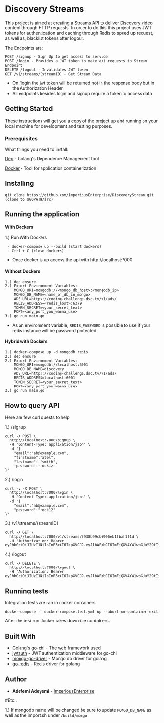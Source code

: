 # Discovery Streams

This project is aimed at creating a Streams API to deliver Discovery video content through HTTP requests.
In order to do this this project uses JWT tokens for authentication and caching through Redis 
to speed up request, as well as, blacklist tokens after logout.

The Endpoints are:

```
POST /signup - Sign Up to get access to service
POST /login - Provides a JWT token to make api requests to Stream Endpoint
DELETE /logout - Invalidates JWT token 
GET /v1/streams/{streamID} - Get Stream Data
```

* On /login the jwt token will be returned not in the response body but in the Authorization Header
* All endpoints besides login and signup require a token to access data
## Getting Started

These instructions will get you a copy of the project up and running on your local machine for development and testing purposes.

### Prerequisites

What things you need to install:


[Dep](https://github.com/golang/dep) - Golang's Dependency Management tool

[Docker](https://www.docker.com/products/docker-desktop) - Tool for application containerization


## Installing

```
git clone https://github.com/ImperiousEnterprise/DiscoveryStream.git (clone to $GOPATH/src)
```

## Running the application

#### With Dockers

1.) Run With Dockers
```
 - docker-compose up --build (start dockers)
 - Ctrl + C (close dockers)
```
* Once docker is up access the api with http://localhost:7000


#### Without Dockers

```
1.) dep ensure
2.) Export Environment Variables:
    MONGO_URI=mongodb://<mongo_db_host>:<mongodb_ip>
    MONGO_DB_NAME=<name_of_db_in_mongo>
    ADS_URL=https://coding-challenge.dsc.tv/v1/ads/
    REDIS_ADDRESS=<redis_host>:6379
    TOKEN_SECRET=<your_secret_text>
    PORT=<any_port_you_wanna_use>
3.) go run main.go
```

* As an environment variable, ```REDIS_PASSWORD``` is possible to use if your redis
instance will be password protected.
#### Hybrid with Dockers

```
1.) docker-compose up -d mongodb redis
2.) dep ensure
2.) Export Environment Variables:
    MONGO_URI=mongodb://localhost:5001
    MONGO_DB_NAME=discovery
    ADS_URL=https://coding-challenge.dsc.tv/v1/ads/
    REDIS_ADDRESS=localhost:6001
    TOKEN_SECRET=<your_secret_text>
    PORT=<any_port_you_wanna_use>
3.) go run main.go

```

## How to query API

Here are few curl quests to help

1.) /signup
```
curl -X POST \
  http://localhost:7000/signup \
  -H 'Content-Type: application/json' \
  -d '{
	"email":"ab@example.com",
	"firstname":"atel",
	"lastname": "smith",
	"password":"rock12"
}'
```

2.) /login
```
curl -v -X POST \
  http://localhost:7000/login \
  -H 'Content-Type: application/json' \
  -d '{
	"email":"ab@example.com",
	"password":"rock12"
}'
```

3.) /v1/streams/{streamID}
```
curl -X GET \
  http://localhost:7000/v1/streams/5938b99cb6906eb1fbaf1f1d \
  -H 'Authorization: Bearer eyJhbGciOiJIUzI1NiIsInR5cCI6IkpXVCJ9.eyJlbWFpbCI6ImFiQGV4YW1wbGUuY29tIiwiZXhwIjoxNTU5NjE0NDkwLCJmaXJzdG5hbWUiOiJhdGVsIiwiaWF0IjoxNTU5NjEwODkwLCJqdGkiOiI1ZTcxOGRlMi05NTk3LTRmZWMtOGY0Ni1jMjFmZDM1OGRhNGYiLCJsYXN0bmFtZSI6InNtaXRoIiwid2hvbGVuYW1lIjoiYXRlbCBzbWl0aCJ9.j9GmhR0LXH0jc4qEC6t3UnAzfaZfbrcmkalh1_RGXUM'
```

4.) /logout
```
curl -X DELETE \
  http://localhost:7000/logout \
  -H 'Authorization: Bearer eyJhbGciOiJIUzI1NiIsInR5cCI6IkpXVCJ9.eyJlbWFpbCI6ImFiQGV4YW1wbGUuY29tIiwiZXhwIjoxNTU5NjE0NDkwLCJmaXJzdG5hbWUiOiJhdGVsIiwiaWF0IjoxNTU5NjEwODkwLCJqdGkiOiI1ZTcxOGRlMi05NTk3LTRmZWMtOGY0Ni1jMjFmZDM1OGRhNGYiLCJsYXN0bmFtZSI6InNtaXRoIiwid2hvbGVuYW1lIjoiYXRlbCBzbWl0aCJ9.j9GmhR0LXH0jc4qEC6t3UnAzfaZfbrcmkalh1_RGXUM'
```

## Running tests

Integration tests are ran in docker containers

```
docker-compose -f docker-compose.test.yml up --abort-on-container-exit
```
After the test run docker takes down the containers.



## Built With

* [Golang's go-chi](https://github.com/go-chi/chi) - The web framework used
* [jwtauth](https://github.com/go-chi/jwtauth) - JWT authentication middleware for go-chi
* [mongo-go-driver](https://github.com/mongo-go-driver) - Mongo db driver for golang
* [go-redis](https://github.com/go-redis/redis) - Redis driver for golang

## Author

* **Adefemi Adeyemi**  - [ImperiousEnterprise](https://github.com/ImperiousEnterprise)



#Etc..

1.) If mongodb name will be changed be sure to update ```MONGO_DB_NAME``` as well as the import.sh under ```/build/mongo```
